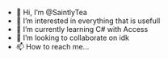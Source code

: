 - 👋 Hi, I’m @SaintlyTea
- 👀 I’m interested in everything that is usefull
- 🌱 I’m currently learning C# with Access
- 💞️ I’m looking to collaborate on idk
- 📫 How to reach me...

<!---
SaintlyDev/SaintlyDev is a ✨ special ✨ repository because its `README.md` (this file) appears on your GitHub profile.
You can click the Preview link to take a look at your changes.
--->
